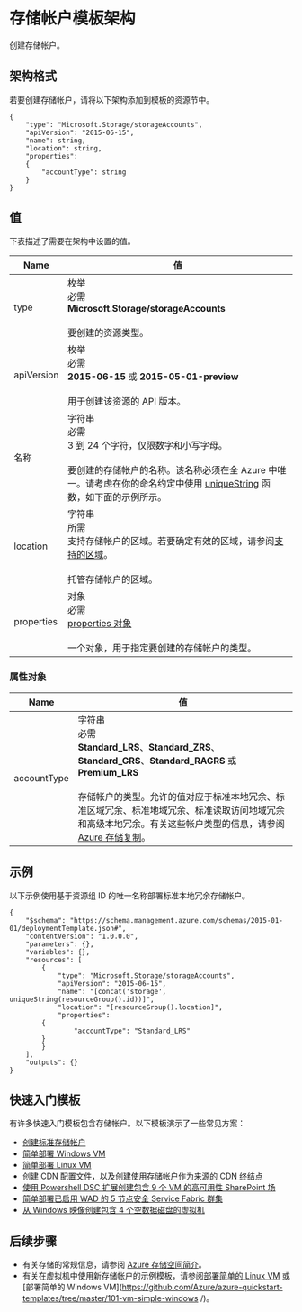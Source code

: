 <properties
    pageTitle="用于存储的 Resource Manager 模板 | Azure"
    description="介绍用于通过模板部署存储帐户的资源管理器架构。"
    services="azure-resource-manager,storage"
    documentationcenter="na"
    author="tfitzmac"
    manager="timlt"
    editor="" />  

<tags
    ms.assetid="25d35683-fe99-4a11-8b1a-b80accab58e7"
    ms.service="azure-resource-manager"
    ms.devlang="na"
    ms.topic="article"
    ms.tgt_pltfrm="na"
    ms.workload="na"
    ms.date="04/05/2016"
    wacn.date="12/26/2016"
    ms.author="tomfitz" />  


# 存储帐户模板架构
创建存储帐户。

## 架构格式
若要创建存储帐户，请将以下架构添加到模板的资源节中。

    {
        "type": "Microsoft.Storage/storageAccounts",
        "apiVersion": "2015-06-15",
        "name": string,
        "location": string,
        "properties": 
        {
            "accountType": string
        }
    }

## 值
下表描述了需要在架构中设置的值。

| Name | 值 |
| --- | --- |
| type |枚举<br />必需<br />**Microsoft.Storage/storageAccounts**<br /><br />要创建的资源类型。 |
| apiVersion |枚举<br />必需<br />**2015-06-15** 或 **2015-05-01-preview**<br /><br />用于创建该资源的 API 版本。 |
| 名称 |字符串<br />必需<br />3 到 24 个字符，仅限数字和小写字母。<br /><br />要创建的存储帐户的名称。该名称必须在全 Azure 中唯一。请考虑在你的命名约定中使用 [uniqueString](/documentation/articles/resource-group-template-functions/#uniquestring) 函数，如下面的示例所示。 |
| location |字符串<br />所需<br />支持存储帐户的区域。若要确定有效的区域，请参阅[支持的区域](/documentation/articles/resource-manager-supported-services/#supported-regions)。<br /><br />托管存储帐户的区域。 |
| properties |对象<br />必需<br />[properties 对象](#properties)<br /><br />一个对象，用于指定要创建的存储帐户的类型。 |

### <a id="properties"></a> 属性对象
| Name | 值 |
| --- | --- |
| accountType |字符串<br />必需<br />**Standard\_LRS**、**Standard\_ZRS**、**Standard\_GRS**、**Standard\_RAGRS** 或 **Premium\_LRS**<br /><br />存储帐户的类型。允许的值对应于标准本地冗余、标准区域冗余、标准地域冗余、标准读取访问地域冗余和高级本地冗余。有关这些帐户类型的信息，请参阅 [Azure 存储复制](/documentation/articles/storage-redundancy/)。 |

## 示例
以下示例使用基于资源组 ID 的唯一名称部署标准本地冗余存储帐户。

    {
        "$schema": "https://schema.management.azure.com/schemas/2015-01-01/deploymentTemplate.json#",
        "contentVersion": "1.0.0.0",
        "parameters": {},
        "variables": {},
        "resources": [
            {
                "type": "Microsoft.Storage/storageAccounts",
                "apiVersion": "2015-06-15",
                "name": "[concat('storage', uniqueString(resourceGroup().id))]",
                "location": "[resourceGroup().location]",
                "properties": 
            {
                    "accountType": "Standard_LRS"
            }
            }
        ],
        "outputs": {}
    }

## 快速入门模板
有许多快速入门模板包含存储帐户。以下模板演示了一些常见方案：

* [创建标准存储帐户](https://github.com/Azure/azure-quickstart-templates/tree/master/101-storage-account-create)
* [简单部署 Windows VM](https://github.com/Azure/azure-quickstart-templates/tree/master/101-vm-simple-windows)
* [简单部署 Linux VM](https://github.com/Azure/azure-quickstart-templates/tree/master/101-vm-simple-linux)
* [创建 CDN 配置文件，以及创建使用存储帐户作为来源的 CDN 终结点](https://github.com/Azure/azure-quickstart-templates/tree/master/201-cdn-with-storage-account)
* [使用 Powershell DSC 扩展创建包含 9 个 VM 的高可用性 SharePoint 场](https://github.com/Azure/azure-quickstart-templates/tree/master/sharepoint-server-farm-ha)
* [简单部署已启用 WAD 的 5 节点安全 Service Fabric 群集](https://github.com/Azure/azure-quickstart-templates/tree/master/service-fabric-secure-cluster-5-node-1-nodetype)
* [从 Windows 映像创建包含 4 个空数据磁盘的虚拟机](https://github.com/Azure/azure-quickstart-templates/tree/master/101-vm-multiple-data-disk)

## 后续步骤
* 有关存储的常规信息，请参阅 [Azure 存储空间简介](/documentation/articles/storage-introduction/)。
* 有关在虚拟机中使用新存储帐户的示例模板，请参阅[部署简单的 Linux VM](https://github.com/Azure/azure-quickstart-templates/tree/master/101-vm-simple-linux/) 或[部署简单的 Windows VM](https://github.com/Azure/azure-quickstart-templates/tree/master/101-vm-simple-windows /)。

<!---HONumber=Mooncake_1219_2016-->